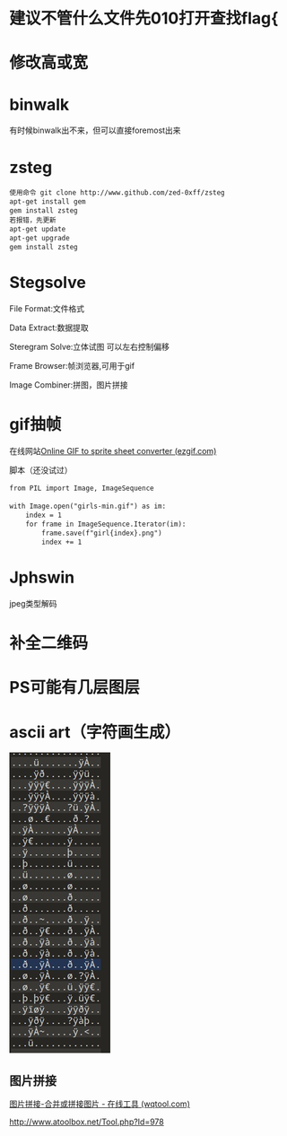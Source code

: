 
# 建议不管什么文件先010打开查找flag{

# 修改高或宽

# binwalk

有时候binwalk出不来，但可以直接foremost出来

# zsteg

```
使用命令 git clone http://www.github.com/zed-0xff/zsteg
apt-get install gem
gem install zsteg
若报错，先更新
apt-get update
apt-get upgrade
gem install zsteg
```

# Stegsolve

File Format:文件格式

Data Extract:数据提取

Steregram Solve:立体试图 可以左右控制偏移

Frame Browser:帧浏览器,可用于gif

Image Combiner:拼图，图片拼接



# gif抽帧
在线网站[Online GIF to sprite sheet converter (ezgif.com)](https://ezgif.com/gif-to-sprite)

脚本（还没试过）
```
from PIL import Image, ImageSequence

with Image.open("girls-min.gif") as im:
    index = 1
    for frame in ImageSequence.Iterator(im):
        frame.save(f"girl{index}.png")
        index += 1

```

# Jphswin

jpeg类型解码

# 补全二维码

# PS可能有几层图层

# ascii art（字符画生成）

![](./img/3.jpg)

## 图片拼接

[图片拼接-合并或拼接图片 - 在线工具 (wqtool.com)](https://www.wqtool.com/imgmerging)

http://www.atoolbox.net/Tool.php?Id=978